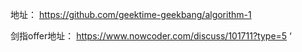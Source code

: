 地址：
https://github.com/geektime-geekbang/algorithm-1


剑指offer地址：
https://www.nowcoder.com/discuss/101711?type=5
‘